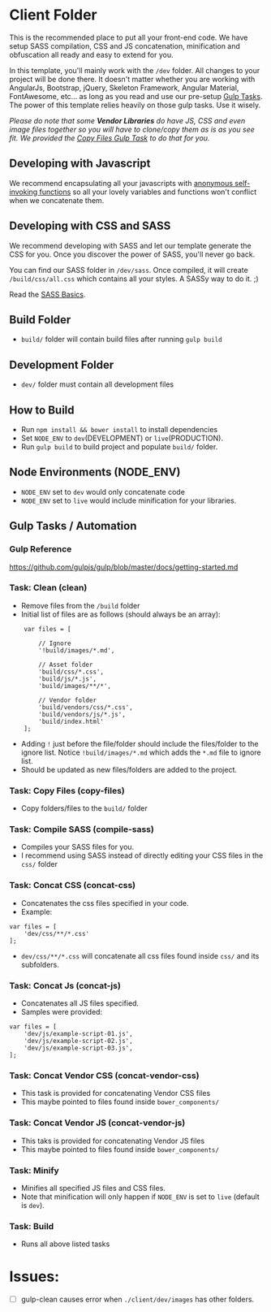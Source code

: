 # Client Folder
This is the recommended place to put all your front-end code. We have setup SASS compilation, CSS and JS concatenation, minification and obfuscation all ready and easy to extend for you.

In this template, you'll mainly work with the `/dev` folder. All changes to your project will be done there. It doesn't matter whether you are working with AngularJs, Bootstrap, jQuery, Skeleton Framework, Angular Material, FontAwesome, etc... as long as you read and use our pre-setup [Gulp Tasks](https://github.com/RedTint/node-web-project-template/tree/master/source/client#gulp-tasks--automation). The power of this template relies heavily on those gulp tasks. Use it wisely.

_Please do note that some **Vendor Libraries** do have JS, CSS and even image files together so you will have to clone/copy them as is as you see fit. We provided the [Copy Files Gulp Task](https://github.com/RedTint/node-web-project-template/tree/master/source/client#task-copy-files-copy-files) to do that for you._


## Developing with Javascript
We recommend encapsulating all your javascripts with [anonymous self-invoking functions](http://www.w3schools.com/Js/js_function_definition.asp) so all your lovely variables and functions won't conflict when we concatenate them.

## Developing with CSS and SASS
We recommend developing with SASS and let our template generate the CSS for you. Once you discover the power of SASS, you'll never go back. 

You can find our SASS folder in `/dev/sass`. Once compiled, it will create `/build/css/all.css` which contains all your styles. A SASSy way to do it. ;)

Read the [SASS Basics](http://sass-lang.com/guide).

## Build Folder
- `build/` folder will contain build files after running `gulp build`

## Development Folder
- `dev/` folder must contain all development files

## How to Build
- Run `npm install && bower install` to install dependencies
- Set `NODE_ENV` to `dev`(DEVELOPMENT) or `live`(PRODUCTION).
- Run `gulp build` to build project and populate `build/` folder.

## Node Environments (NODE_ENV)
- `NODE_ENV` set to `dev` would only concatenate code
- `NODE_ENV` set to `live` would include minification for your libraries. 

## Gulp Tasks / Automation

### Gulp Reference
https://github.com/gulpjs/gulp/blob/master/docs/getting-started.md

### Task: Clean (clean)
- Remove files from the `/build` folder
- Initial list of files are as follows (should always be an array):
```
    var files = [

        // Ignore
        '!build/images/*.md',

        // Asset folder
        'build/css/*.css',
        'build/js/*.js',
        'build/images/**/*',

        // Vendor folder
        'build/vendors/css/*.css',
        'build/vendors/js/*.js',
        'build/index.html'
    ];
```
- Adding `!` just before the file/folder should include the files/folder to the ignore list. Notice `!build/images/*.md` which adds the `*.md` file to ignore list.
- Should be updated as new files/folders are added to the project.

### Task: Copy Files (copy-files)
- Copy folders/files to the `build/` folder


### Task: Compile SASS (compile-sass)
- Compiles your SASS files for you.
- I recommend using SASS instead of directly editing your CSS files in the `css/` folder

### Task: Concat CSS (concat-css)
- Concatenates the css files specified in your code.
- Example:

```
var files = [
    'dev/css/**/*.css'
];
```
- `dev/css/**/*.css` will concatenate all css files found inside `css/` and its subfolders.

### Task: Concat Js (concat-js)
- Concatenates all JS files specified.
- Samples were provided:
```
var files = [
    'dev/js/example-script-01.js',
    'dev/js/example-script-02.js',
    'dev/js/example-script-03.js',
];
```

### Task: Concat Vendor CSS (concat-vendor-css)
- This task is provided for concatenating Vendor CSS files
- This maybe pointed to files found inside `bower_components/`

### Task: Concat Vendor JS (concat-vendor-js)
- This taks is provided for concatenating Vendor JS files
- This maybe pointed to files found inside `bower_components/`

### Task: Minify
- Minifies all specified JS files and CSS files.
- Note that minification will only happen if `NODE_ENV` is set to `live` (default is `dev`).

### Task: Build
- Runs all above listed tasks

# Issues:
- [ ] gulp-clean causes error when `./client/dev/images` has other folders.
